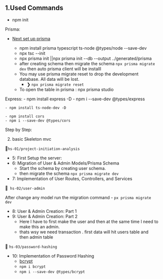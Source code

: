 ## 1.Used Commands

- npm init

Prisma:

- [Next set up prisma](https://www.prisma.io/docs/getting-started/setup-prisma/start-from-scratch/relational-databases-typescript-prismaPostgres)

    - npm install prisma typescript ts-node @types/node --save-dev
    - npx tsc --init
    - npx prisma init ||npx prisma init --db --output ../generated/prisma
    - after creating schema then migrate the schema `npx prisma migrate dev` then auto prisma client will be installl
    - You may use prisma migrate reset to drop the development database.
All data will be lost.
        - ❯ `npx prisma migrate reset`
    - To open the table in prisma : npx prisma studio

Express:
    - npm install express -D
    - npm i --save-dev @types/express

    - npm install ts-node-dev -D

    - npm install cors
    - npm i --save-dev @types/cors


Step by Step:

2.  basic Skeleton mvc 

🍟`hs-01/project-initiation-analysis`

- 5: First Setup the server:
- 6: Migration of User & Admin Models/Prisma Schema
    - Start the schema by creating user schema.
    - then migrate the schema `npx prisma migrate dev`
- 7: Implementation of User Routes, Controllers, and Services    

🍟` hs-02/user-admin`

After change any model run the migration command
    - `px prisma migrate dev` 

- 8: User & Admin Creation: Part 1
- 9: User & Admin Creation: Part 2
    - Here I have to first make the user and then at the same time I need to make this an admin.
    - thats wsy we need transaction . first data will hit users table and then admin table

🍟 `hs-03/password-hashing`
- 10: Implementation of Password Hashing
    - [bcrypt](https://www.npmjs.com/package/bcrypt) 
    - `npm i bcrypt`
    - `npm i --save-dev @types/bcrypt`